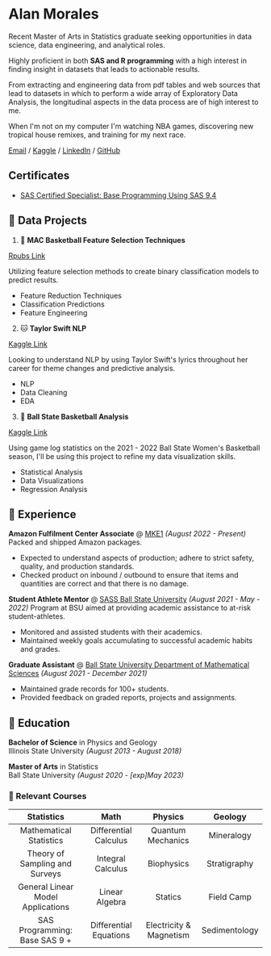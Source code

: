 
# Alan Morales


Recent Master of Arts in Statistics graduate seeking opportunities in data science, data engineering, and analytical roles. 

Highly proficient in both **SAS and R programming** with a high interest in finding insight in datasets that leads to actionable results.

From extracting and engineering data from pdf tables and web sources that lead to datasets in which to perform a wide array of Exploratory Data Analysis, the longitudinal aspects in the data process are of high interest to me.   

When I'm not on my computer I'm watching NBA games, discovering new tropical house remixes, and training for my next race.


[Email](mailto:amoral271@outlook.com) / [Kaggle](https://www.kaggle.com/alanmorales) / [LinkedIn](www.linkedin.com/in/amorales13
) / [GitHub](https://github.com/aswift13)

## Certificates

+ [SAS Certified Specialist: Base
Programming Using SAS 9.4](https://www.credly.com/badges/7661e504-5125-468e-8cee-bc8466718c2e/public_url)


## 📘 Data Projects

1. 🏀 **MAC Basketball Feature Selection Techniques**

 [Rpubs Link](https://rpubs.com/Dresden2013/1035432)

Utilizing feature selection methods to create binary classification models to predict results. 
+ Feature Reduction Techniques
+ Classification Predictions
+ Feature Engineering

2. 🐱 **Taylor Swift NLP** 

 [Kaggle Link](https://www.kaggle.com/code/alanmorales/taylor-swift-lyric-eda)

Looking to understand NLP by using Taylor Swift's lyrics throughout her career for theme changes and predictive analysis. 
+ NLP
+ Data Cleaning
+ EDA

 3. 🏀 **Ball State Basketball Analysis**

 [Kaggle Link](https://www.kaggle.com/alanmorales/bsu-wbb-21-22)

Using game log statistics on the 2021 - 2022 Ball State Women's Basketball season, I'll be using this project to refine my data visualization skills.
+ Statistical Analysis
+ Data Visualizations
+ Regression Analysis

## 💼  Experience


**Amazon Fulfilment Center Associate** @ [MKE1](https://hiring.amazon.com/locations/kenosha-jobs#/) _(August 2022 - Present)_
Packed and shipped Amazon packages.

- Expected to understand aspects of production; adhere to strict safety, quality, and production standards.
- Checked product on inbound / outbound to ensure that items and quantities are correct and that there is no damage.  


**Student Athlete Mentor** @ [SASS Ball State University](https://www.bsu.edu/about/administrativeoffices/sass) _(August 2021 - May - 2022)_
Program at BSU aimed at providing academic assistance to at-risk student-athletes.

- Monitored and assisted students with their academics.
- Maintained weekly goals accumulating to successful academic habits and grades.  


**Graduate Assistant** @ [Ball State University Department of Mathematical Sciences](https://www.bsu.edu/academics/collegesanddepartments/math) _(August 2021 - December 2021)_

- Maintained grade records for 100+ students.
- Provided feedback on graded reports, projects and assignments. 


## 🏫 Education

 **Bachelor of Science** in Physics and Geology  
 Illinois State University _(August 2013 - August 2018)_

 **Master of Arts** in Statistics  
 Ball State University _(August 2020 - [exp]May 2023)_ 

### 📝 Relevant Courses


| Statistics | Math | Physics | Geology |
| :---: | :---: |     :---:      |:---:|
|Mathematical Statistics| Differential Calculus   | Quantum Mechanics     | Mineralogy    |
|Theory of Sampling and Surveys| Integral Calculus     | Biophysics       | Stratigraphy      |
|General Linear Model Applications|  Linear Algebra   | Statics     | Field Camp    |
|SAS Programming: Base SAS 9	+| Differential Equations     | Electricity & Magnetism       | Sedimentology      |

